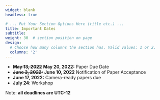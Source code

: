 ```yaml
---
widget: blank
headless: true

# ... Put Your Section Options Here (title etc.) ...
title: Important Dates
subtitle:
weight: 30  # section position on page
design:
  # Choose how many columns the section has. Valid values: 1 or 2.
  columns: '2'
---
```


- ~~**May 13, 2022**~~ **May 20, 2022:** Paper Due Date
- ~~**June 3, 2022:**~~ **June 10, 2022** Notification of Paper Acceptance
- **June 17, 2022:** Camera-ready papers due
- **July 24**: Workshop

Note: **all deadlines are UTC-12**
